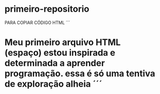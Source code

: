 # primeiro-repositorio

PARA COPIAR  CÓDIGO HTML
´´´
<html>
  <h1>Meu primeiro arquivo HTML</hi>
</html1>
(espaço)

<html> 
	estou inspirada e determinada a aprender programação. essa é só uma tentiva de exploração alheia
</html>
´´´
